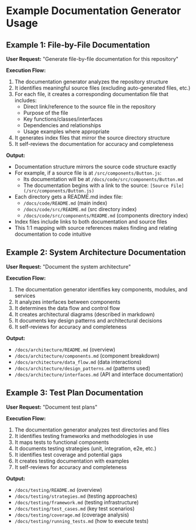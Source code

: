 # Example Documentation Generator Usage

## Example 1: File-by-File Documentation

**User Request:** "Generate file-by-file documentation for this repository"

**Execution Flow:**
1. The documentation generator analyzes the repository structure
2. It identifies meaningful source files (excluding auto-generated files, etc.)
3. For each file, it creates a corresponding documentation file that includes:
   - Direct link/reference to the source file in the repository
   - Purpose of the file
   - Key functions/classes/interfaces
   - Dependencies and relationships
   - Usage examples where appropriate
4. It generates index files that mirror the source directory structure
5. It self-reviews the documentation for accuracy and completeness

**Output:**
- Documentation structure mirrors the source code structure exactly
- For example, if a source file is at `/src/components/Button.js`:
  - Its documentation will be at `/docs/code/src/components/Button.md`
  - The documentation begins with a link to the source: `[Source File](/src/components/Button.js)`
- Each directory gets a README.md index file:
  - `/docs/code/README.md` (main index)
  - `/docs/code/src/README.md` (src directory index)
  - `/docs/code/src/components/README.md` (components directory index)
- Index files include links to both documentation and source files
- This 1:1 mapping with source references makes finding and relating documentation to code intuitive

## Example 2: System Architecture Documentation

**User Request:** "Document the system architecture"

**Execution Flow:**
1. The documentation generator identifies key components, modules, and services
2. It analyzes interfaces between components
3. It determines the data flow and control flow
4. It creates architectural diagrams (described in markdown)
5. It documents key design patterns and architectural decisions
6. It self-reviews for accuracy and completeness

**Output:**
- `/docs/architecture/README.md` (overview)
- `/docs/architecture/components.md` (component breakdown)
- `/docs/architecture/data_flow.md` (data interactions)
- `/docs/architecture/design_patterns.md` (patterns used)
- `/docs/architecture/interfaces.md` (API and interface documentation)

## Example 3: Test Plan Documentation

**User Request:** "Document test plans"

**Execution Flow:**
1. The documentation generator analyzes test directories and files
2. It identifies testing frameworks and methodologies in use
3. It maps tests to functional components
4. It documents testing strategies (unit, integration, e2e, etc.)
5. It identifies test coverage and potential gaps
6. It creates testing documentation with examples
7. It self-reviews for accuracy and completeness

**Output:**
- `/docs/testing/README.md` (overview)
- `/docs/testing/strategies.md` (testing approaches)
- `/docs/testing/framework.md` (testing infrastructure)
- `/docs/testing/test_cases.md` (key test scenarios)
- `/docs/testing/coverage.md` (coverage analysis)
- `/docs/testing/running_tests.md` (how to execute tests)